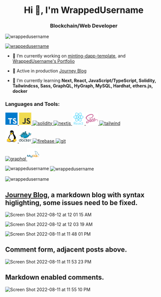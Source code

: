 <h1 align="center">Hi 👋, I'm WrappedUsername</h1>
<h3 align="center">Blockchain/Web Developer</h3>

<p align="left"> <img src="https://komarev.com/ghpvc/?username=wrappedusername&label=Profile%20views&color=0e75b6&style=flat" alt="wrappedusername" /> </p>

<p align="left"> <a href="https://github.com/ryo-ma/github-profile-trophy"><img src="https://github-profile-trophy.vercel.app/?username=wrappedusername" alt="wrappedusername" /></a> </p>

- 🔭 I’m currently working on [minting-dapp-template](https://github.com/WrappedUsername/minting-dapp-template), and [WrappedUsername's Portfolio](https://github.com/WrappedUsername/wrappedusernames-portfolio)

- :rocket: Active in production [Journey Blog](https://journey-blog-psi.vercel.app/)

- 🌱 I’m currently learning **Next, React, JavaScript/TypeScript, Solidity, Tailwindcss, Sass, GraphQL, HyGraph, MySQL, Hardhat, ethers.js, docker**

<h3 align="left">Languages and Tools:</h3>
<p align="left"> <a href="https://www.typescriptlang.org/" target="_blank" rel="noreferrer"> <img src="https://raw.githubusercontent.com/devicons/devicon/master/icons/typescript/typescript-original.svg" alt="typescript" width="40" height="40"/> </a>
<a href="https://developer.mozilla.org/en-US/docs/Web/JavaScript" target="_blank" rel="noreferrer"> <img src="https://raw.githubusercontent.com/devicons/devicon/master/icons/javascript/javascript-original.svg" alt="javascript" width="40" height="40"/> </a>
<a href="https://docs.soliditylang.org/en/v0.8.16/" target="_blank" rel="noreferrer"> <img src="https://cdn.jsdelivr.net/gh/devicons/devicon/icons/solidity/solidity-original.svg" alt="solidity" width="40" height="40"/> </a>
<a href="https://nextjs.org/" target="_blank" rel="noreferrer"> <img src="https://cdn.worldvectorlogo.com/logos/nextjs-2.svg" alt="nextjs" width="40" height="40"/> </a>
<a href="https://reactjs.org/" target="_blank" rel="noreferrer"> <img src="https://raw.githubusercontent.com/devicons/devicon/master/icons/react/react-original-wordmark.svg" alt="react" width="40" height="40"/> </a> <a href="https://sass-lang.com" target="_blank" rel="noreferrer"> <img src="https://raw.githubusercontent.com/devicons/devicon/master/icons/sass/sass-original.svg" alt="sass" width="40" height="40"/> </a> 
<a href="https://tailwindcss.com/" target="_blank" rel="noreferrer"> <img src="https://www.vectorlogo.zone/logos/tailwindcss/tailwindcss-icon.svg" alt="tailwind" width="40" height="40"/> </a>

<a href="https://www.linux.org/" target="_blank" rel="noreferrer"> <img src="https://raw.githubusercontent.com/devicons/devicon/master/icons/linux/linux-original.svg" alt="linux" width="40" height="40"/> </a>
<a href="https://www.docker.com/" target="_blank" rel="noreferrer"> <img src="https://raw.githubusercontent.com/devicons/devicon/master/icons/docker/docker-original-wordmark.svg" alt="docker" width="40" height="40"/> </a> <a href="https://firebase.google.com/" target="_blank" rel="noreferrer"> <img src="https://www.vectorlogo.zone/logos/firebase/firebase-icon.svg" alt="firebase" width="40" height="40"/> </a> <a href="https://git-scm.com/" target="_blank" rel="noreferrer"> <img src="https://www.vectorlogo.zone/logos/git-scm/git-scm-icon.svg" alt="git" width="40" height="40"/> </a> 
  
<a href="https://graphql.org" target="_blank" rel="noreferrer"> <img src="https://www.vectorlogo.zone/logos/graphql/graphql-icon.svg" alt="graphql" width="40" height="40"/> </a> 
<a href="https://www.mysql.com/" target="_blank" rel="noreferrer"> <img src="https://raw.githubusercontent.com/devicons/devicon/master/icons/mysql/mysql-original-wordmark.svg" alt="mysql" width="40" height="40"/> </a>   
  
     
</p>

<p><img align="left" src="https://github-readme-stats.vercel.app/api/top-langs?username=wrappedusername&show_icons=true&locale=en&layout=compact" alt="wrappedusername" /></p>

<p>&nbsp;<img align="center" src="https://github-readme-stats.vercel.app/api?username=wrappedusername&show_icons=true&locale=en" alt="wrappedusername" /></p>

<p><img align="center" src="https://github-readme-streak-stats.herokuapp.com/?user=wrappedusername&" alt="wrappedusername" /></p>

## [Journey Blog,](https://github.com/WrappedUsername/journey-blog) a markdown blog with syntax higlighting, some issues need to be fixed.

![Screen Shot 2022-08-12 at 12 01 15 AM](https://user-images.githubusercontent.com/104662990/184288037-ec52cd2e-c58b-4451-a191-4f87b749447e.png)

![Screen Shot 2022-08-12 at 12 03 19 AM](https://user-images.githubusercontent.com/104662990/184288210-d6d7a63d-af02-4b45-924a-f9ba0d3fbfc6.png)

![Screen Shot 2022-08-11 at 11 48 01 PM](https://user-images.githubusercontent.com/104662990/184287096-1749c025-bb58-4213-93d5-6dc93a90573a.png)

## Comment form, adjacent posts above.

![Screen Shot 2022-08-11 at 11 53 23 PM](https://user-images.githubusercontent.com/104662990/184287373-0a5187ba-b7b7-4734-b479-ff2b38b3ebd2.png)

## Markdown enabled comments.

![Screen Shot 2022-08-11 at 11 55 10 PM](https://user-images.githubusercontent.com/104662990/184287547-3c9e4126-e84b-4bbc-9867-9e386ce1b020.png)

